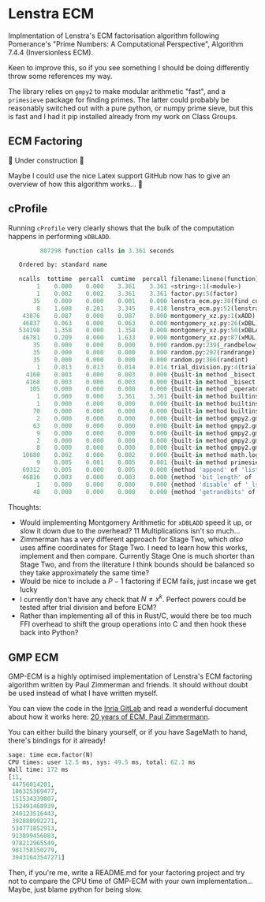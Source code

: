 # Lenstra ECM

Implmentation of Lenstra's ECM factorisation algorithm following Pomerance's "Prime Numbers: A Computational Perspective", Algorithm 7.4.4 (Inversionless ECM).

Keen to improve this, so if you see something I should be doing differently throw some references my way.

The library relies on `gmpy2` to make modular arithmetic "fast", and a `primesieve` package for finding primes. The latter could probably be reasonably switched out with a pure python, or numpy prime sieve, but this is fast and I had it pip installed already from my work on Class Groups.

## ECM Factoring

:construction: Under construction :construction:

Maybe I could use the nice Latex support GitHub now has to give an overview of how this algorithm works... :eyes:

## cProfile

Running `cProfile` very clearly shows that the bulk of the computation happens in performing `xDBLADD`.


```py
         807298 function calls in 3.361 seconds

   Ordered by: standard name

   ncalls  tottime  percall  cumtime  percall filename:lineno(function)
        1    0.000    0.000    3.361    3.361 <string>:1(<module>)
        1    0.002    0.002    3.361    3.361 factor.py:5(factor)
       35    0.000    0.000    0.001    0.000 lenstra_ecm.py:30(find_curve)
        8    1.608    0.201    3.345    0.418 lenstra_ecm.py:52(lenstra_ecm)
    43876    0.087    0.000    0.087    0.000 montgomery_xz.py:1(xADD)
    46837    0.063    0.000    0.063    0.000 montgomery_xz.py:26(xDBL)
   534198    1.358    0.000    1.358    0.000 montgomery_xz.py:50(xDBLADD)
    46781    0.209    0.000    1.633    0.000 montgomery_xz.py:87(xMUL)
       35    0.000    0.000    0.000    0.000 random.py:239(_randbelow_with_getrandbits)
       35    0.000    0.000    0.000    0.000 random.py:292(randrange)
       35    0.000    0.000    0.000    0.000 random.py:366(randint)
        1    0.013    0.013    0.014    0.014 trial_division.py:4(trial_division)
     4160    0.003    0.000    0.003    0.000 {built-in method _bisect.bisect_left}
     4168    0.003    0.000    0.003    0.000 {built-in method _bisect.bisect_right}
      105    0.000    0.000    0.000    0.000 {built-in method _operator.index}
        1    0.000    0.000    3.361    3.361 {built-in method builtins.exec}
        1    0.000    0.000    0.000    0.000 {built-in method builtins.min}
       70    0.000    0.000    0.000    0.000 {built-in method builtins.pow}
        2    0.000    0.000    0.000    0.000 {built-in method gmpy2.gmpy2.ceil}
       63    0.000    0.000    0.000    0.000 {built-in method gmpy2.gmpy2.gcd}
        9    0.000    0.000    0.000    0.000 {built-in method gmpy2.gmpy2.is_prime}
        2    0.000    0.000    0.000    0.000 {built-in method gmpy2.gmpy2.isqrt}
        8    0.000    0.000    0.000    0.000 {built-in method gmpy2.gmpy2.sqrt}
    10680    0.002    0.000    0.002    0.000 {built-in method math.log}
        9    0.005    0.001    0.005    0.001 {built-in method primesieve._primesieve.primes}
    69312    0.005    0.000    0.005    0.000 {method 'append' of 'list' objects}
    46816    0.003    0.000    0.003    0.000 {method 'bit_length' of 'int' objects}
        1    0.000    0.000    0.000    0.000 {method 'disable' of '_lsprof.Profiler' objects}
       48    0.000    0.000    0.000    0.000 {method 'getrandbits' of '_random.Random' objects}
```

Thoughts:

- Would implementing Montgomery Arithmetic for `xDBLADD` speed it up, or slow it down due to the overhead? 11 Multiplications isn't so much...
- Zimmerman has a very different approach for Stage Two, which *also* uses affine coordinates for Stage Two. I need to learn how this works, implement and then compare. Currently Stage One is much shorter than Stage Two, and from the literature I think bounds should be balanced so they take approximately the same time?
- Would be nice to include a $P-1$ factoring if ECM fails, just incase we get lucky
- I currently don't have any check that $N \neq x^k$. Perfect powers could be tested after trial division and before ECM?
- Rather than implementing all of this in Rust/C, would there be too much FFI overhead to shift the group operations into C and then hook these back into Python?


## GMP ECM

GMP-ECM is a highly optimised implementation of Lenstra's ECM factoring algorithm written by Paul Zimmerman and friends. It should without doubt be used instead of what I have written myself.

You can view the code in the [Inria GitLab](https://gitlab.inria.fr/zimmerma/ecm) and read a wonderful document about how it works here: [20 years of ECM, Paul Zimmermann](https://hal.inria.fr/inria-00070192v1/document). 

You can either build the binary yourself, or if you have SageMath to hand, there's bindings for it already!

```py
sage: time ecm.factor(N)                                                                                                
CPU times: user 12.5 ms, sys: 49.5 ms, total: 62.1 ms
Wall time: 172 ms
[11,
 44756014201,
 106325369477,
 151534339807,
 152491468939,
 240123516443,
 392888992271,
 534771852913,
 913899456083,
 978212965549,
 981758150279,
 39431643547271]
 ```

 Then, if you're me, write a README.md for your factoring project and try not to compare the CPU time of GMP-ECM with your own implementation... Maybe, just blame python for being slow.
